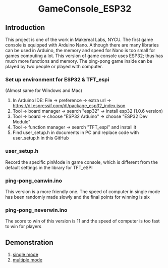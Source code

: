 <h1 align="center">
GameConsole_ESP32
</h1>

## Introduction
This project is one of the work in Makereal Labs, NYCU. The first game console is equipped with Arduino Nano. Although there are many libraries can be used in Arduino, the memory and speed for Nano is too small for games computing a lot. This version of game console uses ESP32; thus has much more functions and memory. The ping-pong game inside can be played by two people or played with computer.

### Set up environment for ESP32 & TFT_espi
(Almost same for Windows and Mac)
1. In Arduino IDE: File -> preference -> extra url -> https://dl.espressif.com/dl/package_esp32_index.json
2. Tool -> board manager -> search "esp32" -> install esp32 (1.0.6 version)
3. Tool -> board -> choose "ESP32 Arduino" -> choose "ESP32 Dev Module"
4. Tool -> function manager -> search "TFT_espi" and install it
5. Find user_setup.h in documents in PC and replace code with user_setup.h in this GitHub

### user_setup.h
Record the specific pinMode in game console, which is different from the default settings in the library for TFT_eSPI

### ping-pong_canwin.ino
This version is a more friendly one. The speed of computer in single mode has been randomly made slowly and the final points for winning is six

### ping-pong_neverwin.ino
The score to win of this version is 11 and the speed of computer is too fast to win for players 

## Demonstration
1. [single mode](https://drive.google.com/file/d/1lFzODw3j6qElArh4U-A3piMTvV8ci79l/view)
2. [multiple mode](https://drive.google.com/file/d/1ejbJKLoLNj3xIjjLaARJcZ-OTmGJTVhx/view)
